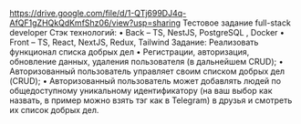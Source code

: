https://drive.google.com/file/d/1-QTj699DJ4q-AfQF1gZHQkQdKmfShz06/view?usp=sharing
Тестовое задание full-stack developer
Стэк технологий:
• Back – TS, NestJS, PostgreSQL , Docker
• Front – TS, React, NextJS, Redux, Tailwind
Задание:
Реализовать функционал списка добрых дел
• Регистрации, авторизация, обновление данных, удаления
пользователя (в дальнейшем CRUD);
• Авторизованный пользователь управляет своим списком добрых
дел (CRUD);
• Авторизованный пользователь может добавлять людей по
общедоступному уникальному идентификатору (на ваш выбор как
назвать, в пример можно взять тэг как в Telegram) в друзья и
смотреть их список добрых дел.
